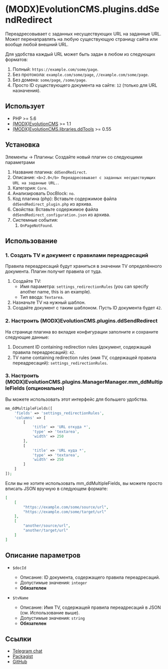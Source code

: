 # (MODX)EvolutionCMS.plugins.ddSendRedirect

Переадресовывает с заданных несуществующих URL на заданные URL.
Может перенаправлять на любую существующую страницу сайта или вообще любой внешний URL.

Для удобства каждый URL может быть задан в любом из следующих форматов:
1. Полный: `https://example.com/some/page`.
2. Без протокола: `example.com/some/page`, `//example.com/some/page`.
3. Без домена: `some/page`, `/some/page`.
4. Просто ID существующего документа на сайте: `12` (только для URL назначения).


## Использует

* PHP >= 5.6
* [(MODX)EvolutionCMS](https://github.com/evolution-cms/evolution) >= 1.1
* [(MODX)EvolutionCMS.libraries.ddTools](https://code.divandesign.ru/modx/ddtools) >= 0.55


## Установка


Элементы → Плагины: Создайте новый плагин со следующими параметрами

1. Название плагина: `ddSendRedirect`.
2. Описание: `<b>2.0</b> Переадресовывает с заданных несуществующих URL на заданные URL.`.
3. Категория: `Core`.
4. Анализировать DocBlock: `no`.
5. Код плагина (php): Вставьте содержимое файла `ddSendRedirect_plugin.php` из архива.
6. Свойства: Вставьте содержимое файла `ddSendRedirect_configuration.json` из архива.
7. Системные события:
	1. `OnPageNotFound`.


## Использование


### 1. Создать TV и документ с правилами переадресаций

Правила переадресаций будут храниться в значении TV определённого документа. Плагин получит правила от туда.

1. Создайте TV:
	* Имя параметра: `settings_redirectionRules` (you can specify another name, this is an example).
	* Тип ввода: `Textarea`.
2. Назначьте TV на нужный шаблон.
3. Создайте документ с таким шаблоном. Пусть ID документа будет `42`.


### 2. Настроить (MODX)EvolutionCMS.plugins.ddSendRedirect

На странице плагина во вкладке конфигурации заполните и сохраните следующие данные:
1. Document ID containing redirection rules (документ, содержащий правила переадресаций): `42`.
2. TV name containing redirection rules (имя TV, содержащей правила переадресаций): `settings_redirectionRules`.


### 3. Настроить (MODX)EvolutionCMS.plugins.ManagerManager.mm_ddMultipleFields (опционально)

Вы можете использовать этот интерфейс для большего удобства.

```php
mm_ddMultipleFields([
	'fields' => 'settings_redirectionRules',
	'columns' => [
		[
			'title' => 'URL откуда *',
			'type' => 'textarea',
			'width' => 250
		],
		[
			'title' => 'URL куда *',
			'type' => 'textarea',
			'width' => 250
		]
	]
]);
```

Если вы не хотите использовать mm_ddMultipleFields, вы можете просто вписать JSON вручную в следующем формате:

```json
[
	[
		"https://example.com/some/source/url",
		"https://example.com/some/target/url"
	],
	[
		"another/source/url",
		"another/target/url"
	]
]
```


## Описание параметров

* `$docId`
	* Описание: ID документа, содержащего правила переадресаций.
	* Допустимые значения: `integer`
	* **Обязателен**
	
* `$tvName`
	* Описание: Имя TV, содержащей правила переадресаций в JSON (см. Использование выше).
	* Допустимые значения: `string`
	* **Обязателен**


## Ссылки

* [Telegram chat](https://t.me/dd_code)
* [Packagist](https://packagist.org/packages/dd/evolutioncms-plugins-ddsendredirect)
* [GitHub](https://github.com/DivanDesign/EvolutionCMS.plugins.ddSendRedirect)


<link rel="stylesheet" type="text/css" href="https://DivanDesign.ru/assets/files/ddMarkdown.css" />